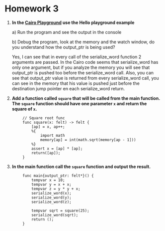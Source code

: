 # Homework 3
1. **In the [Cairo Playground](https://www.cairo-lang.org/playground/) use the Hello playground example**

	a) Run the program and see the output in the console
	
	b) Debug the program, look at the memory and the watch window, do you understand how the output_ptr is being used?
	
	
	
	Yes, I can see that in every call of the serialize_word function 2 arguments are passed. In the Cairo code seems that serialize_word has only one argument, but if you analyze the memory you will see that output_ptr is pushed too before the serialize_word call. Also, you can see that output_ptr value is returned from every serialize_word call, you can see in the memory that his value is pushed just before the destination jump pointer en each serialize_word return.

	
2. **Add a function called `square` that will be called from the main function. The `square` function should have one parameter `x` and return the square of `x`.**

````
		// Square root func
		func square(x: felt) -> felt {
    		[ap] = x, ap++;
    		%{
        		import math
        		memory[ap] = int(math.sqrt(memory[ap - 1]))
    		%}
    		assert x = [ap] * [ap];
    		return([ap]);
		}
````



3. **In the main function call the `square` function and output the result.**

````
		func main{output_ptr: felt*}() {
    		tempvar x = 10;
    		tempvar y = x + x;
    		tempvar z = y * y + x;
    		serialize_word(x);
    		serialize_word(y);
    		serialize_word(z);
    
    		tempvar sqrt = square(25);
    		serialize_word(sqrt);
    		return ();
		}
````
